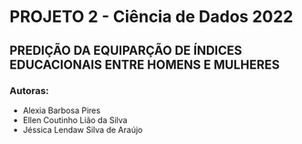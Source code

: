 # PROJETO 2 - Ciência de Dados 2022
## PREDIÇÃO DA EQUIPARÇÃO DE ÍNDICES EDUCACIONAIS ENTRE HOMENS E MULHERES
### Autoras: 
- Alexia Barbosa Pires
- Ellen Coutinho Lião da Silva
- Jéssica Lendaw Silva de Araújo
